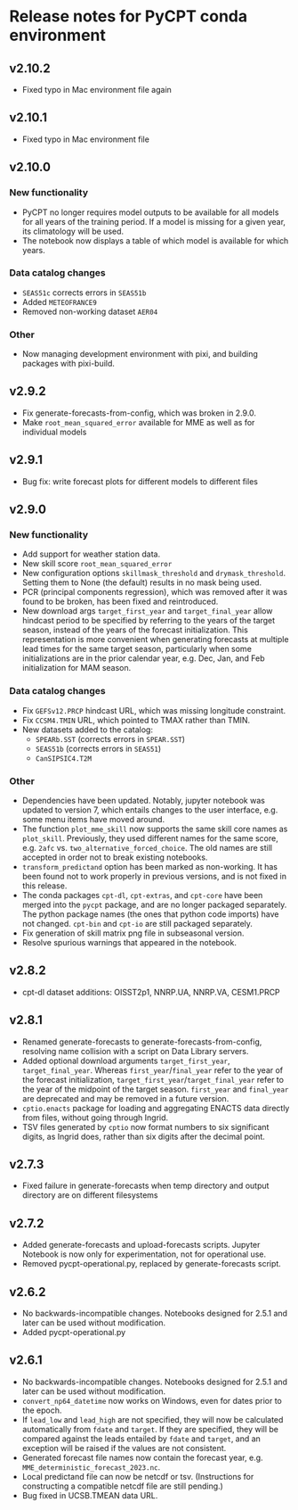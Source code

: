 # Release notes for PyCPT conda environment

## v2.10.2
- Fixed typo in Mac environment file again

## v2.10.1
- Fixed typo in Mac environment file

## v2.10.0
### New functionality
- PyCPT no longer requires model outputs to be available for all models for all years of the training period. If a model is missing for a given year, its climatology will be used.
- The notebook now displays a table of which model is available for which years.
### Data catalog changes
- `SEAS51c` corrects errors in `SEAS51b`
- Added `METEOFRANCE9`
- Removed non-working dataset `AER04`
### Other
- Now managing development environment with pixi, and building packages with pixi-build.

## v2.9.2
- Fix generate-forecasts-from-config, which was broken in 2.9.0.
- Make `root_mean_squared_error` available for MME as well as for individual models

## v2.9.1
- Bug fix: write forecast plots for different models to different files

## v2.9.0
### New functionality
- Add support for weather station data.
- New skill score `root_mean_squared_error`
- New configuration options `skillmask_threshold` and `drymask_threshold`. Setting them to None (the default) results in no mask being used.
- PCR (principal components regression), which was removed after it was found to be broken, has been fixed and reintroduced.
- New download args `target_first_year` and `target_final_year` allow hindcast period to be specified by referring to the years of the target season, instead of the years of the forecast initialization. This representation is more convenient when generating forecasts at multiple lead times for the same target season, particularly when some initializations are in the prior calendar year, e.g. Dec, Jan, and Feb initialization for MAM season.
### Data catalog changes
- Fix `GEFSv12.PRCP` hindcast URL, which was missing longitude constraint.
- Fix `CCSM4.TMIN` URL, which pointed to TMAX rather than TMIN.
- New datasets added to the catalog:
  - `SPEARb.SST` (corrects errors in `SPEAR.SST`)
  - `SEAS51b` (corrects errors in `SEAS51`)
  - `CanSIPSIC4.T2M`
### Other
- Dependencies have been updated. Notably, jupyter notebook was updated to version 7, which entails changes to the user interface, e.g. some menu items have moved around.
- The function `plot_mme_skill` now supports the same skill core names as `plot_skill`. Previously, they used different names for the same score, e.g. `2afc` vs. `two_alternative_forced_choice`. The old names are still accepted in order not to break existing notebooks.
- `transform_predictand` option has been marked as non-working. It has been found not to work properly in previous versions, and is not fixed in this release.
- The conda packages `cpt-dl`, `cpt-extras`, and `cpt-core` have been merged into the `pycpt` package, and are no longer packaged separately. The python package names (the ones that python code imports) have not changed. `cpt-bin` and `cpt-io` are still packaged separately.
- Fix generation of skill matrix png file in subseasonal version.
- Resolve spurious warnings that appeared in the notebook.

## v2.8.2
- cpt-dl dataset additions: OISST2p1, NNRP.UA, NNRP.VA, CESM1.PRCP

## v2.8.1
- Renamed generate-forecasts to generate-forecasts-from-config, resolving name collision with a script on Data Library servers.
- Added optional download arguments `target_first_year`, `target_final_year`. Whereas `first_year`/`final_year` refer to the year of the forecast initialization, `target_first_year`/`target_final_year` refer to the year of the midpoint of the target season. `first_year` and `final_year` are deprecated and may be removed in a future version.
- `cptio.enacts` package for loading and aggregating ENACTS data directly from files, without going through Ingrid.
- TSV files generated by `cptio` now format numbers to six significant digits, as Ingrid does, rather than six digits after the decimal point.

## v2.7.3
- Fixed failure in generate-forecasts when temp directory and output directory are on different filesystems

## v2.7.2
- Added generate-forecasts and upload-forecasts scripts. Jupyter Notebook is now only for experimentation, not for operational use.
- Removed pycpt-operational.py, replaced by generate-forecasts script.

## v2.6.2
- No backwards-incompatible changes. Notebooks designed for 2.5.1 and later can be used without modification.
- Added pycpt-operational.py

## v2.6.1
- No backwards-incompatible changes. Notebooks designed for 2.5.1 and later can be used without modification.
- `convert_np64_datetime` now works on Windows, even for dates prior to the epoch.
- If `lead_low` and `lead_high` are not specified, they will now be calculated automatically from `fdate` and `target`. If they are specified, they will be compared against the leads entailed by `fdate` and `target`, and an exception will be raised if the values are not consistent.
- Generated forecast file names now contain the forecast year, e.g. `MME_deterministic_forecast_2023.nc`.
- Local predictand file can now be netcdf or tsv. (Instructions for constructing a compatible netcdf file are still pending.)
- Bug fixed in UCSB.TMEAN data URL.
